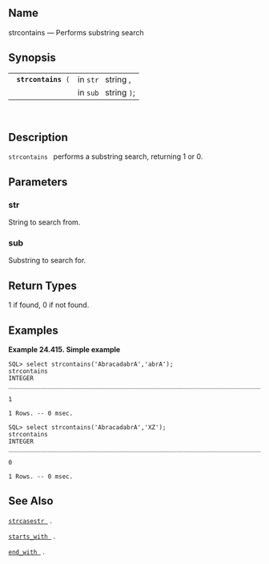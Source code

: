 <div id="fn_strcontains" class="refentry">

<div class="titlepage">

</div>

<div class="refnamediv">

## Name

strcontains — Performs substring search

</div>

<div class="refsynopsisdiv">

## Synopsis

<div id="fsyn_strcontains" class="funcsynopsis">

|                          |                       |
|--------------------------|-----------------------|
| ` `**`strcontains`**` (` | in `str ` string ,    |
|                          | in `sub ` string `)`; |

<div class="funcprototype-spacer">

 

</div>

</div>

</div>

<div id="desc_strcontains" class="refsect1">

## Description

`strcontains ` performs a substring search, returning 1 or 0.

</div>

<div id="params_strcontains" class="refsect1">

## Parameters

<div id="id113156" class="refsect2">

### str

String to search from.

</div>

<div id="id113159" class="refsect2">

### sub

Substring to search for.

</div>

</div>

<div id="ret_strcontains" class="refsect1">

## Return Types

1 if found, 0 if not found.

</div>

<div id="examples_strcontains" class="refsect1">

## Examples

<div id="ex_strcontains" class="example">

**Example 24.415. Simple example**

<div class="example-contents">

``` programlisting
SQL> select strcontains('AbracadabrA','abrA');
strcontains
INTEGER
_______________________________________________________________________________

1

1 Rows. -- 0 msec.

SQL> select strcontains('AbracadabrA','XZ');
strcontains
INTEGER
_______________________________________________________________________________

0

1 Rows. -- 0 msec.
```

</div>

</div>

  

</div>

<div id="seealso_strcontains" class="refsect1">

## See Also

<a href="fn_strcasestr.html" class="link" title="strcasestr"><code
class="function">strcasestr </code></a> .

<a href="fn_starts_with.html" class="link" title="starts_with"><code
class="function">starts_with </code></a> .

<a href="fn_ends_with.html" class="link" title="ends_with"><code
class="function">end_with </code></a> .

</div>

</div>
